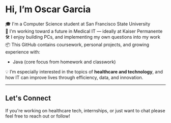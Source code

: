 # Hi, I’m Oscar Garcia

🎓 I'm a Computer Science student at San Francisco State University  
💼 I'm working toward a future in Medical IT — ideally at Kaiser Permanente  
🛠️ I enjoy building PCs, and implementing my own questions into my work 
📦 This GitHub contains coursework, personal projects, and growing experience with:

- Java (core focus from homework and classwork)

💡 I’m especially interested in the topics of **healthcare and technology**, and how IT can improve lives through efficiency, data, and innovation.

---

## Let's Connect

If you're working on healthcare tech, internships, or just want to chat please feel free to reach out or follow!

